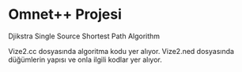 # Omnet++ Projesi
 Djikstra Single Source Shortest Path Algorithm
 
 Vize2.cc  dosyasında algoritma kodu yer alıyor.
 Vize2.ned dosyasında düğümlerin yapısı ve onla ilgili kodlar yer alıyor.
 

